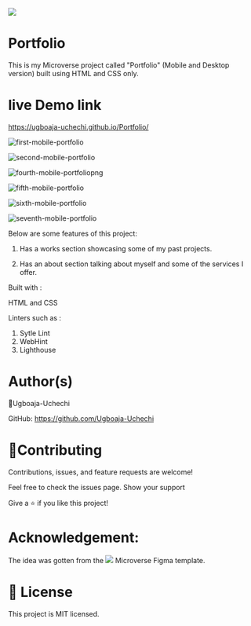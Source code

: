 ![](https://img.shields.io/badge/Microverse-blueviolet)

# Portfolio

This is my Microverse project called "Portfolio" (Mobile and Desktop version) built using HTML and CSS only.

# live Demo link

https://ugboaja-uchechi.github.io/Portfolio/


![first-mobile-portfolio](https://user-images.githubusercontent.com/74814780/129377429-52fee171-9b88-43a3-9cd8-4e5b3e78bd47.png)

![second-mobile-portfolio](https://user-images.githubusercontent.com/74814780/129377916-295d32c1-5b92-4cc6-946e-d10b29880abb.png)

![fourth-mobile-portfoliopng](https://user-images.githubusercontent.com/74814780/129378087-01d9e950-6754-49ee-b9a8-5366edb84f2c.png)

![fifth-mobile-portfolio](https://user-images.githubusercontent.com/74814780/129378130-42159853-9a65-4b85-b972-b8b20d79a8d7.png)

![sixth-mobile-portfolio](https://user-images.githubusercontent.com/74814780/129378182-3d038059-8837-4d3d-a763-f9a8dfb56167.png)

![seventh-mobile-portfolio](https://user-images.githubusercontent.com/74814780/129378213-4f0f78c6-e5b8-48cf-8227-07d305579100.png)


Below are some features of this project:

1. Has a works section showcasing some of my past projects.

2.  Has an about section talking about myself and some of the services I offer.

Built with :

HTML and CSS

Linters such as :

1. Sytle Lint
2. WebHint
3. Lighthouse

# Author(s)

👤Ugboaja-Uchechi

GitHub: https://github.com/Ugboaja-Uchechi


# 🤝Contributing

Contributions, issues, and feature requests are welcome!

Feel free to check the issues page. Show your support

Give a ⭐️ if you like this project!

# Acknowledgement:

The idea was gotten from the ![](https://img.shields.io/badge/Microverse-blueviolet) Microverse Figma template.


# 📝 License

This project is MIT licensed.
